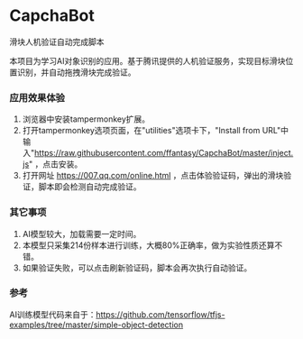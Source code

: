 # CapchaBot
滑块人机验证自动完成脚本

本项目为学习AI对象识别的应用。基于腾讯提供的人机验证服务，实现目标滑块位置识别，并自动拖拽滑块完成验证。

### 应用效果体验

1. 浏览器中安装tampermonkey扩展。
2. 打开tampermonkey选项页面，在"utilities"选项卡下，"Install from URL"中输入"https://raw.githubusercontent.com/ffantasy/CapchaBot/master/inject.js" ，点击安装。
3. 打开网址 https://007.qq.com/online.html ，点击体验验证码，弹出的滑块验证，脚本即会检测自动完成验证。

### 其它事项
1. AI模型较大，加载需要一定时间。
2. 本模型只采集214份样本进行训练，大概80%正确率，做为实验性质还算不错。
3. 如果验证失败，可以点击刷新验证码，脚本会再次执行自动验证。

### 参考
AI训练模型代码来自于：https://github.com/tensorflow/tfjs-examples/tree/master/simple-object-detection
